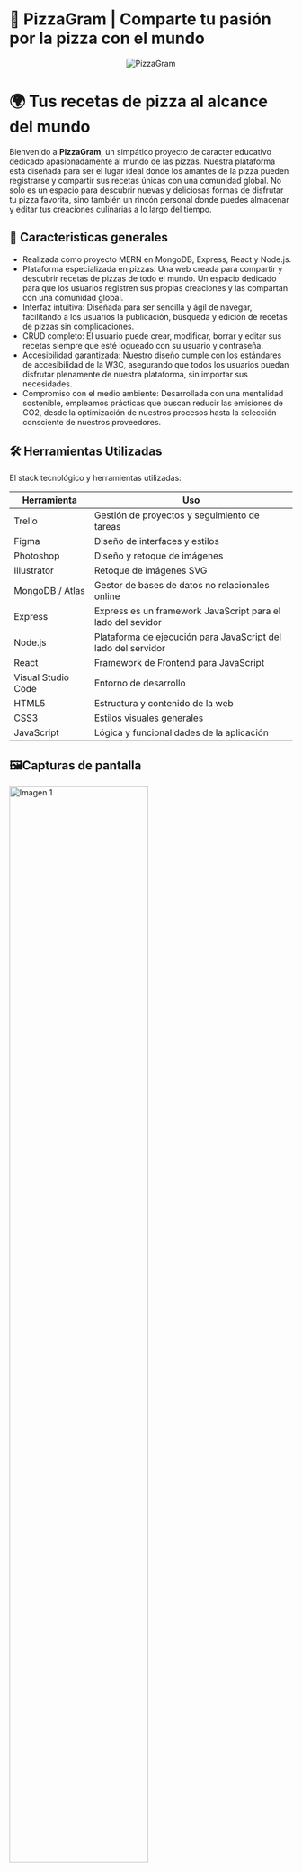 # 🍕 PizzaGram | Comparte tu pasión por la pizza con el mundo

<p align="center">
  <img src="https://imgur.com/BxkHVXv.jpg" alt="PizzaGram"/>
</p>



# 🌍 Tus recetas de pizza al alcance del mundo

Bienvenido a **PizzaGram**, un simpático proyecto de caracter educativo dedicado apasionadamente al mundo de las pizzas. Nuestra plataforma está diseñada para ser el lugar ideal donde los amantes de la pizza pueden registrarse y compartir sus recetas únicas con una comunidad global. No solo es un espacio para descubrir nuevas y deliciosas formas de disfrutar tu pizza favorita, sino también un rincón personal donde puedes almacenar y editar tus creaciones culinarias a lo largo del tiempo.

## 🧭 Caracteristicas generales

- Realizada como proyecto MERN en MongoDB, Express, React y Node.js.
- Plataforma especializada en pizzas: Una web creada para compartir y descubrir recetas de pizzas de todo el mundo. Un espacio dedicado para que los usuarios registren sus propias creaciones y las compartan con una comunidad global.
- Interfaz intuitiva: Diseñada para ser sencilla y ágil de navegar, facilitando a los usuarios la publicación, búsqueda y edición de recetas de pizzas sin complicaciones.
- CRUD completo: El usuario puede crear, modificar, borrar y editar sus recetas siempre que esté logueado con su usuario y contraseña.
- Accesibilidad garantizada: Nuestro diseño cumple con los estándares de accesibilidad de la W3C, asegurando que todos los usuarios puedan disfrutar plenamente de nuestra plataforma, sin importar sus necesidades.
- Compromiso con el medio ambiente: Desarrollada con una mentalidad sostenible, empleamos prácticas que buscan reducir las emisiones de CO2, desde la optimización de nuestros procesos hasta la selección consciente de nuestros proveedores.


## 🛠️ Herramientas Utilizadas
El stack tecnológico y herramientas utilizadas:

| Herramienta       | Uso                                       |
|-------------------|-------------------------------------------|
| Trello            | Gestión de proyectos y seguimiento de tareas |
| Figma             | Diseño de interfaces y estilos             |
| Photoshop         | Diseño y retoque de imágenes               |
| Illustrator       | Retoque de imágenes SVG                    |
| MongoDB / Atlas   | Gestor de bases de datos no relacionales online |
| Express | Express es un framework JavaScript para el lado del sevidor |
| Node.js           | Plataforma de ejecución para JavaScript del lado del servidor |
| React             | Framework de Frontend para JavaScript |
| Visual Studio Code| Entorno de desarrollo                      |
| HTML5             | Estructura y contenido de la web           |
| CSS3              | Estilos visuales generales                 |
| JavaScript        | Lógica y funcionalidades de la aplicación  |

## 🖼️Capturas de pantalla



<img src="https://imgur.com/C3uUMl1.jpg" style="width: 70%;" alt="Imagen 1">
<img src="https://imgur.com/nNchgog.jpg" style="width: 70%;" alt="Imagen 2">
<img src="https://imgur.com/7Qbooqc.jpg" style="width: 70%;" alt="Imagen 3">
<img src="https://imgur.com/UXpQfTk.jpg" style="width: 70%;" alt="Imagen 4">

## 🔎 Análisis del código en detalle

https://jre-design.notion.site/PizzaGram-An-lisis-del-c-digo-5550286909c84316b333d955b5a74df2?pvs=74



## 📜 ️Instrucciones
- Clonar repositorio y entrar en la carpeta raiz
- En la consola de comandos cd server y `npm install` 
- En la consola de comandos cd client `npm install` 
- Conectar el Backend con MongoDB, para ello:
 Ir a la ruta `server/src/index.js` y cambiar la siguiente cadena con la que nos ofrezca MongoDB: 

```
mongoose.connect(
  "mongodb+srv://usuario:contrasena@recipes.olew0we.mongodb.net/recipes?retryWrites=true&w=majority&appName=recipes"
)
```

Creado por [JREdesign](https://github.com/JREdesign)  

Proyecto: https://github.com/JREdesign/PizzaGram


![Static Badge](https://img.shields.io/badge/Version-5.0-green) ![Static Badge](https://img.shields.io/badge/Version%20API-2.1-blue)



[![GitHub Streak](https://streak-stats.demolab.com?user=JREdesign&theme=material&locale=es&date_format=j%20M%5B%20Y%5D)](https://git.io/streak-stats)
